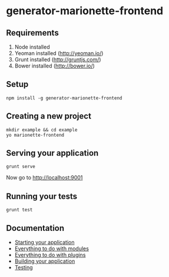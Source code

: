 generator-marionette-frontend
==============

## Requirements

1. Node installed
2. Yeoman installed (http://yeoman.io/)
3. Grunt installed (http://gruntjs.com/)
4. Bower installed (http://bower.io/)

## Setup
```
npm install -g generator-marionette-frontend
```

## Creating a new project

```
mkdir example && cd example
yo marionette-frontend
```

## Serving your application
```
grunt serve
```
Now go to [http://localhost:9001](http://localhost:9001)

## Running your tests
```
grunt test
```


## Documentation

* [Starting your application](docs/01_application.md)
* [Everything to do with modules](docs/02_module.md)
* [Everything to do with plugins](docs/03_plugin.md)
* [Building your application](docs/04_building.md)
* [Testing](docs/05_testing.md)
